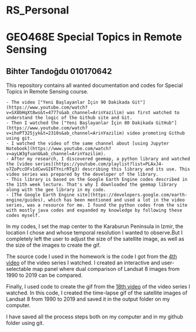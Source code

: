 # RS_Personal

# GEO468E Special Topics in Remote Sensing
## Bihter Tandoğdu 010170642
This repository contains all wanted documentation and codes for Special Topics in Remote Sensing course. 

```
- The video ["Yeni Başlayanlar İçin 90 Dakikada Git"](https://www.youtube.com/watch?v=SX8bHqXt8ws&t=4777s&ab_channel=ArinYazilim) was first watched to understand the logic of the Github site and Git.
- Then I watched the ["Yeni Başlayanlar İçin 80 Dakikada GitHub"](https://www.youtube.com/watch?v=ihoPT325jyk&t=2310s&ab_channel=ArinYazilim) video promoting Github using git.
- I watched the video of the same channel about [using Jupyter Notebook](https://www.youtube.com/watch?v=ayLW3gfuanU&ab_channel=ArinYazilim).
- After my research, I discovered geemap, a python library and watched the [video series](https://youtube.com/playlist?list=PLAxJ4-o7ZoPccOFv1dCwvGI6TYnirRTg3) describing this library and its use. This video series was prepared by the developer of the library.
- This library is based on the Google Earth Engine codes described in the 11th week lecture. That's why I downloaded the geemap library along with the gee library in my code.
- [The Google Earth Engine site](https://developers.google.com/earth-engine/guides), which has been mentioned and used a lot in the video series, was a resource for me. I found the python codes from the site with mostly java codes and expanded my knowledge by following these codes myself.
```
In my codes, I set the map center to the Karaburun Peninsula in Izmir, the location I chose and whose temporal resolution I wanted to observe.But I completely left the user to adjust the size of the satellite image, as well as the size of the images to create the gif.

The source code I used in the homework is the code I got from the [4th video](https://www.youtube.com/watch?v=9EUTX8j-YVM&list=PLAxJ4-o7ZoPccOFv1dCwvGI6TYnirRTg3&index=5&ab_channel=QiushengWu) of the video series I watched. I created an interactive and user-selectable map panel where dual comparison of Landsat 8 images from 1990 to 2019 can be compared.

Finally, I used code to create the gif from the [18th video](https://www.youtube.com/watch?v=OwjSJnGWKJs&list=PLAxJ4-o7ZoPccOFv1dCwvGI6TYnirRTg3&index=19&ab_channel=QiushengWu) of the video series I watched. In this code, I created the time-lapse gif of the satellite images of Landsat 8 from 1990 to 2019 and saved it in the output folder on my computer.

I have saved all the process steps both on my computer and in my github folder using git.
